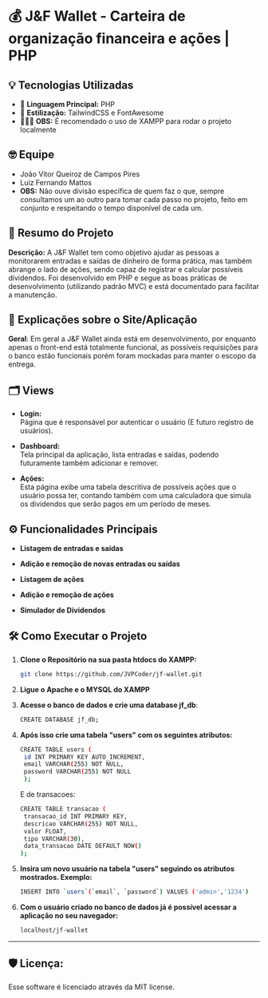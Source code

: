 # 💰 J&F Wallet - Carteira de organização financeira e ações | PHP

## 💡 Tecnologias Utilizadas

- 🚀 **Linguagem Principal:** PHP
- 🎨 **Estilização:** TailwindCSS e FontAwesome
- 🧑🏻‍💻 **OBS:** É recomendado o uso de XAMPP para rodar o projeto localmente

## 🤓 Equipe

- João Vitor Queiroz de Campos Pires
- Luiz Fernando Mattos
- **OBS:** Não ouve divisão específica de quem faz o que, sempre consultamos um ao outro para tomar cada passo no projeto, feito em conjunto e respeitando o tempo disponível de cada um.

## 📝 Resumo do Projeto

**Descrição:** 
A J&F Wallet tem como objetivo ajudar as pessoas a monitorarem  entradas e saídas de dinheiro de forma prática, mas também abrange o lado de ações, sendo capaz de registrar e calcular possíveis dividendos. 
Foi desenvolvido em PHP e segue as boas práticas de desenvolvimento (utilizando padrão MVC) e está documentado para facilitar a manutenção.

## 🤔 Explicações sobre o Site/Aplicação

**Geral**: Em geral a J&F Wallet ainda está em desenvolvimento, por enquanto apenas o front-end está totalmente funcional, as possíveis requisições para o banco estão funcionais porém foram mockadas para manter o escopo da entrega.

## 🗂️ Views

- **Login:**  
  Página que é responsável por autenticar o usuário (E futuro registro de usuários).

- **Dashboard:**  
  Tela principal da aplicação, lista entradas e saídas, podendo futuramente também adicionar e remover.

- **Ações:**  
  Esta página exibe uma tabela descritiva de possíveis ações que o usuário possa ter, contando também com uma calculadora que simula os dividendos que serão pagos em um período de meses.

## ⚙️ Funcionalidades Principais

- **Listagem de entradas e saídas**

- **Adição e remoção de novas entradas ou saídas**

- **Listagem de ações**

- **Adição e remoção de ações**

- **Simulador de Dividendos**

## 🛠️ Como Executar o Projeto

1. **Clone o Repositório na sua pasta htdocs do XAMPP:**
   ```bash
   git clone https://github.com/JVPCoder/jf-wallet.git
   ```

2. **Ligue o Apache e o MYSQL do XAMPP**

3. **Acesse o banco de dados e crie uma database jf_db**:
   ```bash
   CREATE DATABASE jf_db;
   ```

4. **Após isso crie uma tabela "users" com os seguintes atributos:**
   ```bash
   CREATE TABLE users (
    id INT PRIMARY KEY AUTO_INCREMENT,
    email VARCHAR(255) NOT NULL,
    password VARCHAR(255) NOT NULL
    );
   ```
   E de transacoes:
   ```bash
   CREATE TABLE transacao (
    transacao_id INT PRIMARY KEY,
    descricao VARCHAR(255) NOT NULL,
    valor FLOAT,
    tipo VARCHAR(30),
    data_transacao DATE DEFAULT NOW()
   );
   ```

5. **Insira um novo usuário na tabela "users" seguindo os atributos mostrados. Exemplo:**
   ```bash
   INSERT INTO `users`(`email`, `password`) VALUES ('admin','1234')
   ```   

6. **Com o usuário criado no banco de dados já é possível acessar a aplicação no seu navegador:**
   ```bash
   localhost/jf-wallet
   ```

---

## 🛡️ Licença:
Esse software é licenciado através da MIT license.
